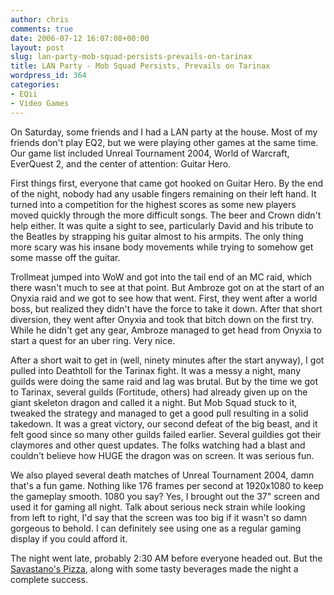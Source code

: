```yaml
---
author: chris
comments: true
date: 2006-07-12 16:07:08+00:00
layout: post
slug: lan-party-mob-squad-persists-prevails-on-tarinax
title: LAN Party - Mob Squad Persists, Prevails on Tarinax
wordpress_id: 364
categories:
- EQii
- Video Games
---
```


On Saturday, some friends and I had a LAN party at the house. Most of my friends don't play EQ2, but we were playing other games at the same time. Our game list included Unreal Tournament 2004, World of Warcraft, EverQuest 2, and the center of attention: Guitar Hero.

First things first, everyone that came got hooked on Guitar Hero. By the end of the night, nobody had any usable fingers remaining on their left hand. It turned into a competition for the highest scores as some new players moved quickly through the more difficult songs. The beer and Crown didn't help either. It was quite a sight to see, particularly David and his tribute to the Beatles by strapping his guitar almost to his armpits. The only thing more scary was his insane body movements while trying to somehow get some masse off the guitar.

Trollmeat jumped into WoW and got into the tail end of an MC raid, which there wasn't much to see at that point. But Ambroze got on at the start of an Onyxia raid and we got to see how that went. First, they went after a world boss, but realized they didn't have the force to take it down. After that short diversion, they went after Onyxia and took that bitch down on the first try. While he didn't get any gear, Ambroze managed to get head from Onyxia to start a quest for an uber ring. Very nice.

After a short wait to get in (well, ninety minutes after the start anyway), I got pulled into Deathtoll for the Tarinax fight. It was a messy a night, many guilds were doing the same raid and lag was brutal. But by the time we got to Tarinax, several guilds (Fortitude, others) had already given up on the giant skeleton dragon and called it a night. But Mob Squad stuck to it, tweaked the strategy and managed to get a good pull resulting in a solid takedown. It was a great victory, our second defeat of the big beast, and it felt good since so many other guilds failed earlier. Several guildies got their claymores and other quest updates. The folks watching had a blast and couldn't believe how HUGE the dragon was on screen. It was serious fun.

We also played several death matches of Unreal Tournament 2004, damn that's a fun game. Nothing like 176 frames per second at 1920x1080 to keep the gameplay smooth. 1080 you say? Yes, I brought out the 37" screen and used it for gaming all night. Talk about serious neck strain while looking from left to right, I'd say that the screen was too big if it wasn't so damn gorgeous to behold. I can definitely see using one as a regular gaming display if you could afford it.

The night went late, probably 2:30 AM before everyone headed out. But the [Savastano's Pizza](http://www.savastanospizzeria.com/), along with some tasty beverages made the night a complete success.
